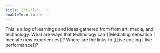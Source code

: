 ```yaml
---
title: (ﾉ•̀ᴗ•́)ﾉ*:・ﾟ✧
enableToc: false
---
```


This is a log of learnings and ideas gathered from from art, media, and technology. What are ways that technology can [[Mediating sensation | mediate new experiences]]? Where are the links to [[Live coding | live performance]]? 
